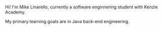 Hi! I'm Mike Linarello, currently a software enginnering student with Kenzie Academy. 

My primary learning goals are in Java back-end engineering. 
